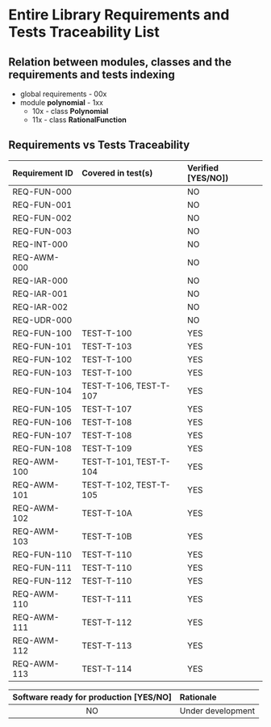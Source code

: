 # Entire Library Requirements and Tests Traceability List

## Relation between modules, classes and the requirements and tests indexing

* global requirements - 00x
* module **polynomial** - 1xx
  * 10x - class **Polynomial**
  * 11x - class **RationalFunction**

## Requirements vs Tests Traceability

| **Requirement ID** | **Covered in test(s)**                                       | **Verified \[YES/NO\]**) |
| :----------------- | :----------------------------------------------------------- | :----------------------- |
| REQ-FUN-000        |                                                              | NO                       |
| REQ-FUN-001        |                                                              | NO                       |
| REQ-FUN-002        |                                                              | NO                       |
| REQ-FUN-003        |                                                              | NO                       |
| REQ-INT-000        |                                                              | NO                       |
| REQ-AWM-000        |                                                              | NO                       |
| REQ-IAR-000        |                                                              | NO                       |
| REQ-IAR-001        |                                                              | NO                       |
| REQ-IAR-002        |                                                              | NO                       |
| REQ-UDR-000        |                                                              | NO                       |
| REQ-FUN-100        | TEST-T-100                                                   | YES                      |
| REQ-FUN-101        | TEST-T-103                                                   | YES                      |
| REQ-FUN-102        | TEST-T-100                                                   | YES                      |
| REQ-FUN-103        | TEST-T-100                                                   | YES                      |
| REQ-FUN-104        | TEST-T-106, TEST-T-107                                       | YES                      |
| REQ-FUN-105        | TEST-T-107                                                   | YES                      |
| REQ-FUN-106        | TEST-T-108                                                   | YES                      |
| REQ-FUN-107        | TEST-T-108                                                   | YES                      |
| REQ-FUN-108        | TEST-T-109                                                   | YES                      |
| REQ-AWM-100        | TEST-T-101, TEST-T-104                                       | YES                      |
| REQ-AWM-101        | TEST-T-102, TEST-T-105                                       | YES                      |
| REQ-AWM-102        | TEST-T-10A                                                   | YES                      |
| REQ-AWM-103        | TEST-T-10B                                                   | YES                      |
| REQ-FUN-110        | TEST-T-110                                                   | YES                      |
| REQ-FUN-111        | TEST-T-110                                                   | YES                      |
| REQ-FUN-112        | TEST-T-110                                                   | YES                      |
| REQ-AWM-110        | TEST-T-111                                                   | YES                      |
| REQ-AWM-111        | TEST-T-112                                                   | YES                      |
| REQ-AWM-112        | TEST-T-113                                                   | YES                      |
| REQ-AWM-113        | TEST-T-114                                                   | YES                      |

| **Software ready for production \[YES/NO\]** | **Rationale**                 |
| :------------------------------------------: | :---------------------------- |
| NO                                           | Under development             |
